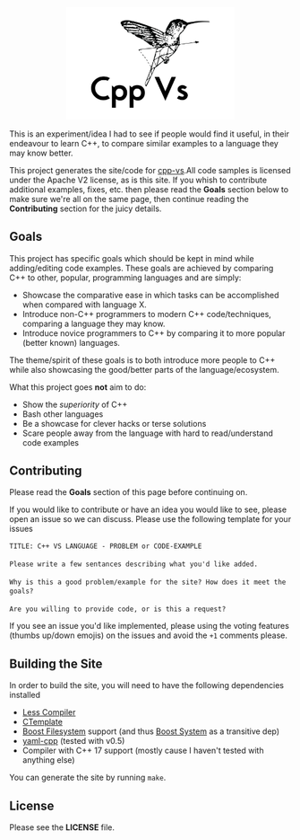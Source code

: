 <p align="center">
    <img 
      src="https://raw.githubusercontent.com/JohnMurray/cpp-vs/master/logo/logo.png" 
      width="300px"
      alt="cpp-vs">
</p>

This is an experiment/idea I had to see if people would find it useful, in their
endeavour to learn C++, to compare similar examples to a language they may know
better.

This project generates the site/code for [cpp-vs](cpp-vs.com).All code samples is
licensed under the Apache V2 license, as is this site. If you whish to contribute
additional examples, fixes, etc. then please read the __Goals__ section below to
make sure we're all on the same page, then continue reading the __Contributing__
section for the juicy details.

## Goals

This project has specific goals which should be kept in mind while adding/editing
code examples. These goals are achieved by comparing C++ to other, popular,
programming languages and are simply:

  + Showcase the comparative ease in which tasks can be accomplished when compared
    with language X.
  + Introduce non-C++ programmers to modern C++ code/techniques, comparing a language
    they may know.
  + Introduce novice programmers to C++ by comparing it to more popular (better known)
    languages.

The theme/spirit of these goals is to both introduce more people to C++ while also
showcasing the good/better parts of the language/ecosystem.

What this project goes __not__ aim to do:

  + Show the _superiority_ of C++
  + Bash other languages
  + Be a showcase for clever hacks or terse solutions
  + Scare people away from the language with hard to read/understand code examples


## Contributing

Please read the __Goals__ section of this page before continuing on.

If you would like to contribute or have an idea you would like to see, please open an
issue so we can discuss. Please use the following template for your issues
```
TITLE: C++ VS LANGUAGE - PROBLEM or CODE-EXAMPLE

Please write a few sentances describing what you'd like added.

Why is this a good problem/example for the site? How does it meet the goals?

Are you willing to provide code, or is this a request?
```

If you see an issue you'd like implemented, please using the voting features 
(thumbs up/down emojis) on the issues and avoid the `+1` comments please.

## Building the Site

In order to build the site, you will need to have the following dependencies installed

+ [Less Compiler](http://lesscss.org/)
+ [CTemplate](https://github.com/rockdreamer/ctemplate)
+ [Boost Filesystem][b_fs] support (and thus [Boost System][b_sy] as a transitive dep)
+ [yaml-cpp](https://github.com/jbeder/yaml-cpp) (tested with v0.5)
+ Compiler with C++ 17 support (mostly cause I haven't tested with anything else)

You can generate the site by running `make`.


## License

Please see the __LICENSE__ file.


  [b_fs]: https://www.boost.org/doc/libs/1_67_0/libs/filesystem/doc/index.htm
  [b_sy]: https://www.boost.org/doc/libs/1_67_0/libs/system/doc/index.html